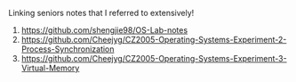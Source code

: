 Linking seniors notes that I referred to extensively! 
1. https://github.com/shengjie98/OS-Lab-notes
2. https://github.com/Cheejyg/CZ2005-Operating-Systems-Experiment-2-Process-Synchronization
3. https://github.com/Cheejyg/CZ2005-Operating-Systems-Experiment-3-Virtual-Memory
